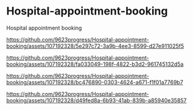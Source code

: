 # Hospital-appointment-booking
Hospital appointment booking




https://github.com/9623progress/Hospital-appointment-booking/assets/107192328/5e297c72-3a9b-4ee3-8599-d27e911025f5



https://github.com/9623progress/Hospital-appointment-booking/assets/107192328/fa033049-198f-4822-b3d2-961745132d5a



https://github.com/9623progress/Hospital-appointment-booking/assets/107192328/bc476890-0303-4624-a671-f1f01a7769b7



https://github.com/9623progress/Hospital-appointment-booking/assets/107192328/d49fed8a-6b93-41ab-839b-a85940e35857

